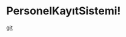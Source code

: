 # PersonelKayıtSistemi!
[git](https://user-images.githubusercontent.com/104231936/231014568-b185368f-969d-4bd0-b85d-8b29cd0ea63b.JPG)
